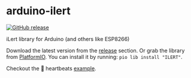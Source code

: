 # arduino-ilert

[![GitHub release](https://img.shields.io/github/release/iLert/arduino-ilert.svg)](https://github.com/iLert/arduino-ilert/releases)

iLert library for Arduino (and others like ESP8266)

Download the latest version from the [release](https://github.com/iLert/arduino-ilert/releases) section. Or grab the library from [PlatformIO](https://platformio.org/lib/show/617/ILERT).
You can install it by running: `pio lib install "ILERT"`. 

Checkout the 💓 heartbeats [example](examples/heartbeats/ilert_heartbeats.ino).
